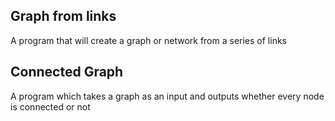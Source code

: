 ## Graph from links
A program that will create a graph or network from a series of links

## Connected Graph
A program which takes a graph as an input and outputs whether every node is connected or not
